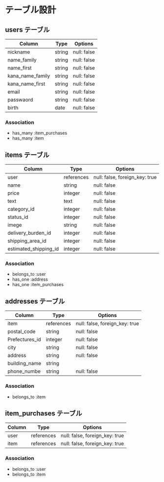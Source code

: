 # テーブル設計

## users テーブル

| Column              | Type        | Options          |
| ------------------- | ----------- | ---------------- |
| nickname            | string      | null: false      |
| name_family         | string      | null: false      |
| name_first          | string      | null: false      |
| kana_name_family    | string      | null: false      |
| kana_name_first     | string      | null: false      |
| email               | string      | null: false      |
| passwaord           | string      | null: false      |
| birth               | date        | null: false      |

### Association

- has_many :item_purchases
- has_many :item

## items テーブル

| Column               | Type         | Options                             |
| -------------------- | ------------ | ----------------------------------- |
| user                 | references   | null: false, foreign_key: true      |
| name                 | string       | null: false                         |
| price                | integer      | null: false                         |
| text                 | text         | null: false                         |
| category_id          | integer      | null: false                         |
| status_id            | integer      | null: false                         |
| imege                | string       | null: false                         |
| delivery_burden_id   | integer      | null: false                         |
| shipping_area_id     | integer      | null: false                         |
| estimated_shipping_id| integer      | null: false                         |

### Association

- belongs_to :user
- has_one :address
- has_one :item_purchases

## addresses テーブル

| Column                           | Type        | Options                            |
| -------------------------------- | ----------- | ---------------------------------- |
| item                             | references  | null: false, foreign_key: true     |
| postal_code                      | string      | null: false                        |
| Prefectures_id                   | integer     | null: false                        |
| city                             | string      | null: false                        |
| address                          | string      | null: false                        |
| building_name                    | string      |                                    |
| phone_numbe                      | string      | null: false                        |

### Association

- belongs_to :item

## item_purchases テーブル

| Column                           | Type        | Options                            |
| -------------------------------- | ----------- | ---------------------------------- |
| user                             | references  | null: false, foreign_key: true     |
| item                             | references  | null: false, foreign_key: true     |

### Association

- belongs_to :user
- belongs_to :item